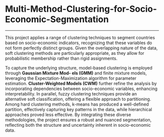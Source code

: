 # Multi-Method-Clustering-for-Socio-Economic-Segmentation
---
This project applies a range of clustering techniques to segment countries based on socio-economic indicators,
recognizing that these variables do not form perfectly distinct groups. Given the overlapping nature of the
data, soft clustering methods are particularly appropriate, as they allow for probabilistic membership rather
than rigid assignments.

To capture the underlying structure, model-based clustering is employed through **Gaussian Mixture Mod-
els (GMM)** and finite mixture models, leveraging the Expectation-Maximization algorithm for parameter
estimation. **Cluster-Weighted Models (CWM)** further refine the analysis by incorporating dependencies
between socio-economic variables, enhancing interpretability. In parallel, fuzzy clustering techniques provide
an alternative soft classification, offering a flexible approach to partitioning.
Among hard clustering methods, k-means has produced a well-defined partition, effectively capturing key
patterns in the data, while hierarchical approaches proved less effective. By integrating these diverse
methodologies, the project ensures a robust and nuanced segmentation, reflecting both the structure and
uncertainty inherent in socio-economic data.
